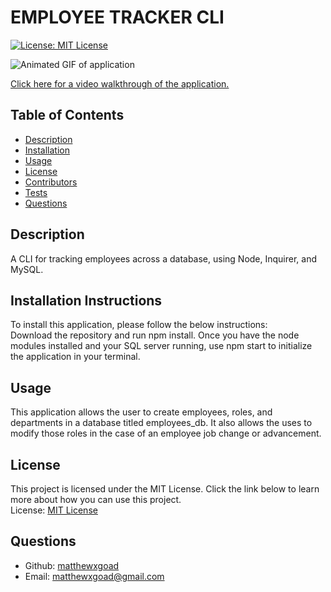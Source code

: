 # EMPLOYEE TRACKER CLI

[![License: MIT License](https://img.shields.io/badge/License-MIT-yellow.svg)](https://opensource.org/licenses/MIT)

![Animated GIF of application](/images/employee-tracker-demo.gif)

[Click here for a video walkthrough of the application.](https://drive.google.com/file/d/1fM_QcUT02OkNjXjJsWYI1XoQVYatXk32/view)

## Table of Contents
- [Description](#description)
- [Installation](#installation)
- [Usage](#usage)
- [License](#license)
- [Contributors](#contributors)
- [Tests](#tests)
- [Questions](#questions)

## Description

A CLI for tracking employees across a database, using Node, Inquirer, and MySQL.

## Installation Instructions

To install this application, please follow the below instructions:  
Download the repository and run npm install. Once you have the node modules installed and your SQL server running, use npm start to initialize the application in your terminal. 

## Usage

This application allows the user to create employees, roles, and departments in a database titled employees_db. It also allows the uses to modify those roles in the case of an employee job change or advancement. 

## License 

This project is licensed under the MIT License. Click the link below to learn more about how you can use this project.  
License: [MIT License](https://opensource.org/licenses/MIT)

## Questions

* Github: [matthewxgoad](https://github.com/matthewxgoad)  
* Email: [matthewxgoad@gmail.com](mailto:matthewxgoad@gmail.com)

